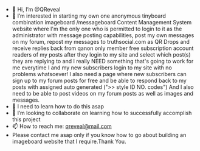 - 👋 Hi, I’m @QReveal
- 👀 I’m interested in starting my own one anonymous tinyboard combination imageboard /messageboard Content Management System website where I'm the only one who is permitted to login to it as the administrator with message posting capabilities, post my own messages on my forum, repost my messages to truthsocial.com as QR Drops and receive replies back from qanon only member free subscription account readers of my posts after they login to my site and select which post(s) they are replying to and I really NEED something that's going to work for me everytime I and my new subscribers login to my site with no problems whatsoever! I also need a page where new subscribers can sign up to my forum posts for free and be able to respond back to my posts with assigned auto generated (">> style ID NO. codes") And I also need to be able to post videos on my forum posts as well as images and messages.
- 🌱 I need to learn how to do this asap 
- 💞️ I’m looking to collaborate on learning how to successfully accomplish this project 
- 📫 How to reach me: qreveal@mail.com 
- Please contact me asap only if you know how to go about building an imageboard website that I require.Thank You.

<!---
QReveal/QReveal is a ✨ special ✨ repository because its `README.md` (this file) appears on your GitHub profile.
You can click the Preview link to take a look at your changes.
--->

